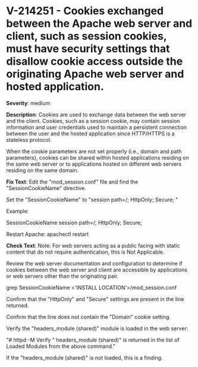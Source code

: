 # V-214251 - Cookies exchanged between the Apache web server and client, such as session cookies, must have security settings that disallow cookie access outside the originating Apache web server and hosted application.

**Severity**: medium

**Description**:
Cookies are used to exchange data between the web server and the client. Cookies, such as a session cookie, may contain session information and user credentials used to maintain a persistent connection between the user and the hosted application since HTTP/HTTPS is a stateless protocol.

When the cookie parameters are not set properly (i.e., domain and path parameters), cookies can be shared within hosted applications residing on the same web server or to applications hosted on different web servers residing on the same domain.

**Fix Text**:
 Edit the "mod\_session\.conf" file and find the "SessionCookieName" directive\.

Set the "SessionCookieName" to "session path=/; HttpOnly; Secure; "

Example:

SessionCookieName session path=/; HttpOnly; Secure; 

Restart Apache: apachectl restart

**Check Text**:
Note: For web servers acting as a public facing with static content that do not require authentication, this is Not Applicable.

Review the web server documentation and configuration to determine if cookies between the web server and client are accessible by applications or web servers other than the originating pair.

grep SessionCookieName <'INSTALL LOCATION'>/mod_session.conf

Confirm that the "HttpOnly" and "Secure" settings are present in the line returned.

Confirm that the line does not contain the "Domain" cookie setting.

Verify the "headers_module (shared)" module is loaded in the web server:

"# httpd -M 
Verify " headers_module (shared)" is returned in the list of Loaded Modules from the above command."

If the "headers_module (shared)" is not loaded, this is a finding.

